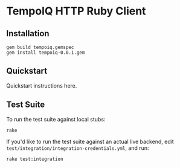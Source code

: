 # TempoIQ HTTP Ruby Client

## Installation

```
gem build tempoiq.gemspec
gem install tempoiq-0.0.1.gem
```

## Quickstart

Quickstart instructions here.

## Test Suite

To run the test suite against local stubs:

```
rake
```

If you'd like to run the test suite against an actual live backend,
edit `test/integration/integration-credentials.yml`, and run:

```
rake test:integration
```

